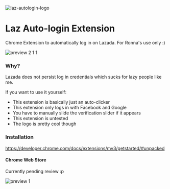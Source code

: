 ![laz-autologin-logo](https://user-images.githubusercontent.com/32459751/157216138-5c26dbd5-22dd-476b-9d6d-30939e1ed1e6.png)

# Laz Auto-login Extension

Chrome Extension to automatically log in on Lazada. For Ronna's use only :)

![preview 2 1 1](https://user-images.githubusercontent.com/32459751/157216050-56592652-2372-4e96-870a-769357a2d8b3.png)

### Why?

Lazada does not persist log in credentials which sucks for lazy people like me.

If you want to use it yourself:

- This extension is basically just an auto-clicker
- This extension only logs in with Facebook and Google
- You have to manually slide the verification slider if it appears
- This extension is untested
- The logo is pretty cool though

### Installation

https://developer.chrome.com/docs/extensions/mv3/getstarted/#unpacked

#### Chrome Web Store

Currently pending review :p

![preview 1](https://user-images.githubusercontent.com/32459751/157216004-3d42c57d-3f8b-49bf-b814-468c3e47c05d.png)
